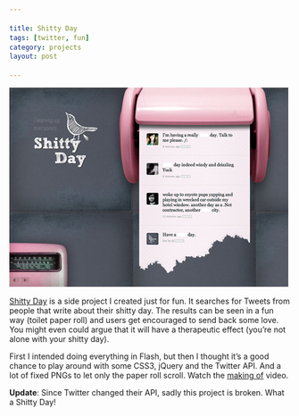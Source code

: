 ```yaml
---

title: Shitty Day
tags: [twitter, fun]
category: projects
layout: post

---
```


![Shitty Day](/img/posts/shitty-day.jpg)

[Shitty Day](http://shittyday.simurai.com/) is a side project I created just for fun. It searches for Tweets from people that write about their shitty day. The results can be seen in a fun way (toilet paper roll) and users get encouraged to send back some love. You might even could argue that it will have a therapeutic effect (you’re not alone with your shitty day).

First I intended doing everything in Flash, but then I thought it’s a good chance to play around with some CSS3, jQuery and the Twitter API. And a lot of fixed PNGs to let only the paper roll scroll. Watch the [making of](http://simurai.com/244131639) video.

__Update__: Since Twitter changed their API, sadly this project is broken. What a Shitty Day!